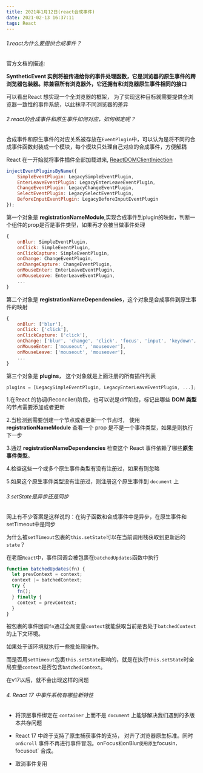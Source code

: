 ```yaml
---
title: 2021年1月12日(react合成事件)
date: 2021-02-13 16:37:11
tags: React
---
```


###### 1.react为什么要提供合成事件？

官方文档的描述:

__SyntheticEvent 实例将被传递给你的事件处理函数，它是浏览器的原生事件的跨浏览器包装器。除兼容所有浏览器外，它还拥有和浏览器原生事件相同的接口__

可以看出React 想实现一个全浏览器的框架， 为了实现这种目标就需要提供全浏览器一致性的事件系统，以此抹平不同浏览器的差异

###### 2.react的合成事件和原生事件如何对应，如何绑定呢？

合成事件和原生事件的对应关系被存放在`EventPlugin`中，可以认为是将不同的合成事件函数封装成一个模块，每个模块只处理自己对应的合成事件，方便解耦

React 在一开始就将事件插件全部加载进来, [ReactDOMClientInjection](https://github.com/facebook/react/blob/v16.13.1/packages/react-dom/src/client/ReactDOMClientInjection.js#L56) 

```js
injectEventPluginsByName({
    SimpleEventPlugin: LegacySimpleEventPlugin,
    EnterLeaveEventPlugin: LegacyEnterLeaveEventPlugin,
    ChangeEventPlugin: LegacyChangeEventPlugin,
    SelectEventPlugin: LegacySelectEventPlugin,
    BeforeInputEventPlugin: LegacyBeforeInputEventPlugin
});
```

第一个对象是 **registrationNameModule**,实现合成事件到plugin的映射，判断一个组件的prop是否是事件类型，如果再才会被当做事件处理

```js
{
    onBlur: SimpleEventPlugin,
    onClick: SimpleEventPlugin,
    onClickCapture: SimpleEventPlugin,
    onChange: ChangeEventPlugin,
    onChangeCapture: ChangeEventPlugin,
    onMouseEnter: EnterLeaveEventPlugin,
    onMouseLeave: EnterLeaveEventPlugin,
    ...
}
```

第二个对象是 **registrationNameDependencies**，这个对象是合成事件到原生事件的映射

```js
{
    onBlur: ['blur'],
    onClick: ['click'],
    onClickCapture: ['click'],
    onChange: ['blur', 'change', 'click', 'focus', 'input', 'keydown', 'keyup', 'selectionchange'],
    onMouseEnter: ['mouseout', 'mouseover'],
    onMouseLeave: ['mouseout', 'mouseover'],
    ...
}
```

第三个对象是 **plugins**， 这个对象就是上面注册的所有插件列表

```js
plugins = [LegacySimpleEventPlugin, LegacyEnterLeaveEventPlugin, ...];
```

1.在React 的协调(Reconciler)阶段，也可以说是diff阶段，标记出哪些 **DOM 类型** 的节点需要添加或者更新

2.当检测到需要创建一个节点或者更新一个节点时， 使用 **registrationNameModule** 查看一个 prop 是不是一个事件类型，如果是则执行下一步

3.通过 **registrationNameDependencies** 检查这个 React 事件依赖了哪些**原生事件类型**。

4.检查这些一个或多个原生事件类型有没有注册过，如果有则忽略

5.如果这个原生事件类型没有注册过，则注册这个原生事件到 `document` 上

###### 3.setState是异步还是同步

网上有不少答案是这样说的：在钩子函数和合成事件中是异步，在原生事件和setTimeout中是同步

为什么被`setTimeout`包裹的`this.setState`可以在当前调用栈获取到更新后的`state`？

在老版`React`中，事件回调会被包裹在`batchedUpdates`函数中执行

```js
function batchedUpdates(fn) {
  let prevContext = context;
  context |= batchedContext;
  try {
    fn();
  } finally {
    context = prevContext;
  }
}
```

被包裹的事件回调`fn`通过全局变量`context`就能获取当前是否处于`batchedContext`的上下文环境。

如果处于该环境就执行一些批处理操作。

而是否用`setTimeout`包裹`this.setState`影响的，就是在执行`this.setState`时全局变量`context`是否包含`batchedContext`。

在v17以后，就不会出现这样的问题

###### 4. React 17 中事件系统有哪些新特性

- 将顶层事件绑定在 `container` 上而不是 `document` 上能够解决我们遇到的多版本共存问题

- React 17 中终于支持了原生捕获事件的支持， 对齐了浏览器原生标准。同时`onScroll` 事件不再进行事件冒泡。onFocus` 和 `onBlur` 使用原生 `focusin`， `focusout` 合成。

- 取消事件复用